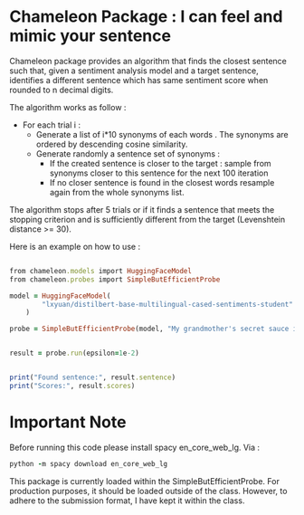 # Chameleon Package : I can feel and mimic your sentence

Chameleon package provides an algorithm that finds the closest sentence such that, given a sentiment analysis model and a target sentence, identifies a different sentence which has same sentiment score when rounded to n decimal digits.


The algorithm works as follow :

- For each trial i :
  - Generate a list of i*10 synonyms of each words . The synonyms are ordered by descending cosine similarity.
  - Generate  randomly  a sentence set of synonyms  :
	- If the created sentence is closer to the target : sample from synonyms closer to this sentence for the next 100 iteration 
	- If no closer sentence is found in the closest words resample again from the whole synonyms list.

The algorithm stops after 5 trials or if it finds a sentence that meets the stopping criterion and is sufficiently different from the target (Levenshtein distance >= 30).

Here is an example on how to use :

```ruby

from chameleon.models import HuggingFaceModel
from chameleon.probes import SimpleButEfficientProbe

model = HuggingFaceModel(
        "lxyuan/distilbert-base-multilingual-cased-sentiments-student"
    )

probe = SimpleButEfficientProbe(model, "My grandmother's secret sauce is the best ever made!")


result = probe.run(epsilon=1e-2)


print("Found sentence:", result.sentence)
print("Scores:", result.scores)

```

# Important Note

Before running this code please install spacy en_core_web_lg. Via :

```ruby
python -m spacy download en_core_web_lg

```


This package is currently loaded within the SimpleButEfficientProbe. For production purposes, it should be loaded outside of the class. However, to adhere to the submission format, I have kept it within the class.






